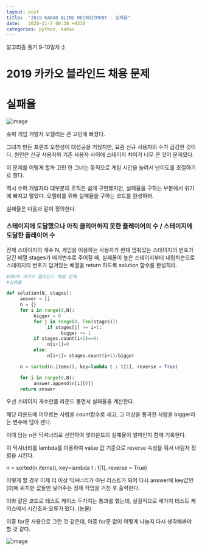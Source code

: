 ```yaml
---
layout: post
title:  "2019 KAKAO BLIND RECRUITMENT - 실패율"
date:   2020-11-7 00:38 +0530
categories: python, kakao
---
```


알고리즘 풀기 9-10일차
:)


# 2019 카카오 블라인드 채용 문제
# 실패율


![image](https://user-images.githubusercontent.com/50662636/98383731-331f4980-2090-11eb-8386-b79cf267f2d6.png)

슈퍼 게임 개발자 오렐리는 큰 고민에 빠졌다. 

그녀가 만든 프랜즈 오천성이 대성공을 거뒀지만, 요즘 신규 사용자의 수가 급감한 것이다. 원인은 신규 사용자와 기존 사용자 사이에 스테이지 차이가 너무 큰 것이 문제였다.

이 문제를 어떻게 할까 고민 한 그녀는 동적으로 게임 시간을 늘려서 난이도를 조절하기로 했다. 

역시 슈퍼 개발자라 대부분의 로직은 쉽게 구현했지만, 실패율을 구하는 부분에서 위기에 빠지고 말았다. 오렐리를 위해 실패율을 구하는 코드를 완성하라.


실패율은 다음과 같이 정의한다.

### 스테이지에 도달했으나 아직 클리어하지 못한 플레이어의 수 / 스테이지에 도달한 플레이어 수

전체 스테이지의 개수 N, 게임을 이용하는 사용자가 현재 멈춰있는 스테이지의 번호가 담긴 배열 stages가 매개변수로 주어질 때, 실패율이 높은 스테이지부터 내림차순으로 스테이지의 번호가 담겨있는 배열을 return 하도록 solution 함수를 완성하라.



```python
#2019 카카오 블라인드 채용 문제
#실패율

def solution(N, stages):
     answer = []
     n = {}
     for i in range(0,N):
          bigger = 0
          for j in range(0, len(stages)):
               if stages[j] >= i+1:
                    bigger += 1
          if stages.count(i+1)==0:
               n[i+1]=0
          else:
               n[i+1]= stages.count(i+1)/bigger

     n = sorted(n.items(), key=lambda t : t[1], reverse = True)

     for i in range(0,N):
          answer.append(n[i][0])
     return answer

```

우선 스테이지 개수만큼 라운드 돌면서 실패율을 계산한다.

해당 라운드에 머무르는 사람을 count함수로 세고, 그 이상을 통과한 사람을 bigger라는 변수에 담아 센다.

이때 담는 n은 딕셔너리로 선언하여 몇라운드의 실패율이 얼마인지 함께 기록한다.

이 딕셔너리를 lambda를 이용하여 value 값 기준으로 reverse 속성을 줘서 내림차 정렬을 시킨다. 

n = sorted(n.items(), key=lambda t : t[1], reverse = True)

이렇게 할 경우 이제 더 이상 딕셔너리가 아닌 리스트가 되어 다시 answer에 key값인 [0]에 위치한 값들만 넣어주는 정제 작업을 거친 후 출력한다.

이와 같은 코드로 테스트 케이스 두가지는 통과를 했는데, 실질적으로 세가지 테스트 케이스에서 시간초과 오류가 떴다. (눙물)

이중 for문 사용으로 그런 것 같은데, 이중 for문 없이 어떻게 나눌지 다시 생각해봐야 할 것 같다.


![image](https://user-images.githubusercontent.com/50662636/98384144-c193cb00-2090-11eb-8684-fe131ce53f46.png)
